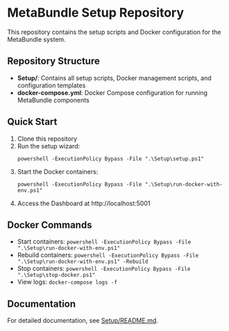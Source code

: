 # MetaBundle Setup Repository

This repository contains the setup scripts and Docker configuration for the MetaBundle system.

## Repository Structure

- **Setup/**: Contains all setup scripts, Docker management scripts, and configuration templates
- **docker-compose.yml**: Docker Compose configuration for running MetaBundle components

## Quick Start

1. Clone this repository
2. Run the setup wizard:
   ```
   powershell -ExecutionPolicy Bypass -File ".\Setup\setup.ps1"
   ```
3. Start the Docker containers:
   ```
   powershell -ExecutionPolicy Bypass -File ".\Setup\run-docker-with-env.ps1"
   ```
4. Access the Dashboard at http://localhost:5001

## Docker Commands

- Start containers: `powershell -ExecutionPolicy Bypass -File ".\Setup\run-docker-with-env.ps1"`
- Rebuild containers: `powershell -ExecutionPolicy Bypass -File ".\Setup\run-docker-with-env.ps1" -Rebuild`
- Stop containers: `powershell -ExecutionPolicy Bypass -File ".\Setup\stop-docker.ps1"`
- View logs: `docker-compose logs -f`

## Documentation

For detailed documentation, see [Setup/README.md](Setup/README.md).
